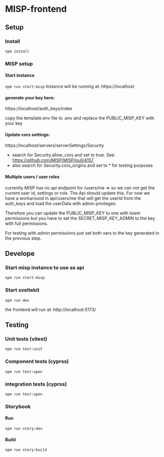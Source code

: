 # MISP-frontend

## Setup

### Install

`npm install`

### MISP setup

#### Start instance

`npm run start:misp`
Instance will be running at: https://localhost

#### generate your key here:

https://localhost/auth_keys/index

copy the template.env file to .env and replace the PUBLIC_MISP_KEY with your key

#### Update cors settings:

https://localhost/servers/serverSettings/Security

- search for Security.allow_cors and set to true. See: https://github.com/MISP/MISP/pull/4157
- also search for Security.cors_origins and set to \* for testing purposes

#### Multiple users / user roles

currently MISP has no api endpoint for /users/me => so we can not get the current user id, settings or role.
The Api should update this. For now we have a workaround in api/users/me that will get the userId from the auth_keys and load the userData with admin privileges.

Therefore you can update the PUBLIC_MISP_KEY to one with lower permissions but you have to set the SECRET_MISP_KEY_ADMIN to the key with full permissions.

For testing with admin permissions just set both vars to the key generated in the previous step.

## Develope

### Start misp instance to use as api

`npm run start:misp`

### Start sveltekit

`npm run dev`

the frontend will run at: http://localhost:5173/

## Testing

### Unit tests (vitest)

`npm run test:unit`

### Component tests (cyprss)

`npm run test:open`

### integration tests (cyprss)

`npm run test:open`

### Storybook

#### Run

`npm run story:dev`

#### Build

`npm run story:build`

